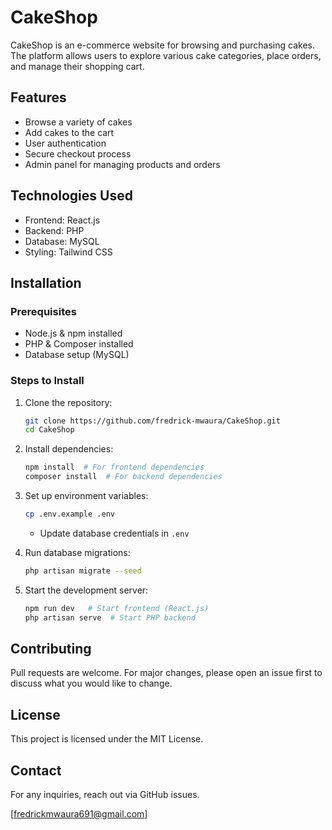 # CakeShop

CakeShop is an e-commerce website for browsing and purchasing cakes. The platform allows users to explore various cake categories, place orders, and manage their shopping cart.

## Features
- Browse a variety of cakes
- Add cakes to the cart
- User authentication
- Secure checkout process
- Admin panel for managing products and orders

## Technologies Used
- Frontend: React.js
- Backend: PHP
- Database: MySQL
- Styling: Tailwind CSS

## Installation

### Prerequisites
- Node.js & npm installed
- PHP & Composer installed
- Database setup (MySQL)

### Steps to Install
1. Clone the repository:
   ```sh
   git clone https://github.com/fredrick-mwaura/CakeShop.git
   cd CakeShop
   ```
2. Install dependencies:
   ```sh
   npm install  # For frontend dependencies
   composer install  # For backend dependencies
   ```
3. Set up environment variables:
   ```sh
   cp .env.example .env
   ```
   - Update database credentials in `.env`

4. Run database migrations:
   ```sh
   php artisan migrate --seed
   ```
5. Start the development server:
   ```sh
   npm run dev   # Start frontend (React.js)
   php artisan serve  # Start PHP backend
   ```

## Contributing
Pull requests are welcome. For major changes, please open an issue first to discuss what you would like to change.

## License
This project is licensed under the MIT License.

## Contact
For any inquiries, reach out via GitHub issues.

[fredrickmwaura691@gmail.com]
